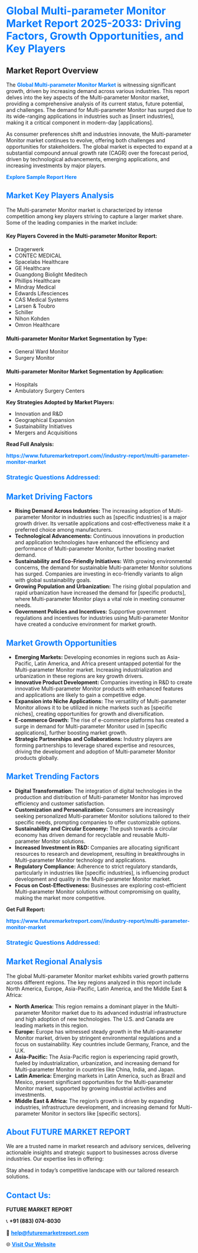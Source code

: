 <h1 style="color: #007BFF;">Global Multi-parameter Monitor Market Report 2025-2033: Driving Factors, Growth Opportunities, and Key Players</h1>

<section id="overview">
<h2>Market Report Overview</h2>
<p>The <a href="https://www.futuremarketreport.com//industry-report/multi-parameter-monitor-market" style="color: #007BFF; text-decoration: none;"><strong>Global Multi-parameter Monitor Market</strong></a> is witnessing significant growth, driven by increasing demand across various industries. This report delves into the key aspects of the Multi-parameter Monitor market, providing a comprehensive analysis of its current status, future potential, and challenges. The demand for Multi-parameter Monitor has surged due to its wide-ranging applications in industries such as [insert industries], making it a critical component in modern-day [applications].</p>
<p>As consumer preferences shift and industries innovate, the Multi-parameter Monitor market continues to evolve, offering both challenges and opportunities for stakeholders. The global market is expected to expand at a substantial compound annual growth rate (CAGR) over the forecast period, driven by technological advancements, emerging applications, and increasing investments by major players.</p>
</section>

<section id="overview">
<p><a href="https://www.futuremarketreport.com//request-sample/reportId=64708" style="color: #007BFF; text-decoration: none;"><strong>Explore Sample Report Here</strong></a></p>
</section>

<section id="key-players">
<h2 style="color: #007BFF;">Market Key Players Analysis</h2>
<p>The Multi-parameter Monitor market is characterized by intense competition among key players striving to capture a larger market share. Some of the leading companies in the market include:</p>
<h4>Key Players Covered in the Multi-parameter Monitor Report:</h4>
<ul><li>Dragerwerk</li><li>CONTEC MEDICAL</li><li>Spacelabs Healthcare</li><li>GE Healthcare</li><li>Guangdong Biolight Meditech</li><li>Phillips Healthcare</li><li>Mindray Medical</li><li>Edwards Lifesciences</li><li>CAS Medical Systems</li><li>Larsen &amp; Toubro</li><li>Schiller</li><li>Nihon Kohden</li><li>Omron Healthcare</li></ul>
<h4>Multi-parameter Monitor Market Segmentation by Type:</h4>
<ul><li>General Ward Monitor</li><li>Surgery Monitor</li></ul>

<h4>Multi-parameter Monitor Market Segmentation by Application:</h4>
<ul><li>Hospitals</li><li>Ambulatory Surgery Centers</li></ul>
<p><strong>Key Strategies Adopted by Market Players:</strong></p>
<ul>
<li>Innovation and R&D</li>
<li>Geographical Expansion</li>
<li>Sustainability Initiatives</li>
<li>Mergers and Acquisitions</li>
</ul>
</section>

<section>
<p><strong>Read Full Analysis: </strong></p><a href="https://www.futuremarketreport.com//industry-report/multi-parameter-monitor-market" style="color: #007BFF; text-decoration: none;"><strong>https://www.futuremarketreport.com//industry-report/multi-parameter-monitor-market</strong></a>
<h3 style="color: #007BFF;">Strategic Questions Addressed:</h3>
</section>

<section id="driving-factors">
<h2 style="color: #007BFF;">Market Driving Factors</h2>
<ul>
<li><strong>Rising Demand Across Industries:</strong> The increasing adoption of Multi-parameter Monitor in industries such as [specific industries] is a major growth driver. Its versatile applications and cost-effectiveness make it a preferred choice among manufacturers.</li>
<li><strong>Technological Advancements:</strong> Continuous innovations in production and application technologies have enhanced the efficiency and performance of Multi-parameter Monitor, further boosting market demand.</li>
<li><strong>Sustainability and Eco-Friendly Initiatives:</strong> With growing environmental concerns, the demand for sustainable Multi-parameter Monitor solutions has surged. Companies are investing in eco-friendly variants to align with global sustainability goals.</li>
<li><strong>Growing Population and Urbanization:</strong> The rising global population and rapid urbanization have increased the demand for [specific products], where Multi-parameter Monitor plays a vital role in meeting consumer needs.</li>
<li><strong>Government Policies and Incentives:</strong> Supportive government regulations and incentives for industries using Multi-parameter Monitor have created a conducive environment for market growth.</li>
</ul>
</section>

<section id="growth-opportunities">
<h2 style="color: #007BFF;">Market Growth Opportunities</h2>
<ul>
<li><strong>Emerging Markets:</strong> Developing economies in regions such as Asia-Pacific, Latin America, and Africa present untapped potential for the Multi-parameter Monitor market. Increasing industrialization and urbanization in these regions are key growth drivers.</li>
<li><strong>Innovative Product Development:</strong> Companies investing in R&D to create innovative Multi-parameter Monitor products with enhanced features and applications are likely to gain a competitive edge.</li>
<li><strong>Expansion into Niche Applications:</strong> The versatility of Multi-parameter Monitor allows it to be utilized in niche markets such as [specific niches], creating opportunities for growth and diversification.</li>
<li><strong>E-commerce Growth:</strong> The rise of e-commerce platforms has created a surge in demand for Multi-parameter Monitor used in [specific applications], further boosting market growth.</li>
<li><strong>Strategic Partnerships and Collaborations:</strong> Industry players are forming partnerships to leverage shared expertise and resources, driving the development and adoption of Multi-parameter Monitor products globally.</li>
</ul>
</section>

<section id="trending-factors">
<h2 style="color: #007BFF;">Market Trending Factors</h2>
<ul>
<li><strong>Digital Transformation:</strong> The integration of digital technologies in the production and distribution of Multi-parameter Monitor has improved efficiency and customer satisfaction.</li>
<li><strong>Customization and Personalization:</strong> Consumers are increasingly seeking personalized Multi-parameter Monitor solutions tailored to their specific needs, prompting companies to offer customizable options.</li>
<li><strong>Sustainability and Circular Economy:</strong> The push towards a circular economy has driven demand for recyclable and reusable Multi-parameter Monitor solutions.</li>
<li><strong>Increased Investment in R&D:</strong> Companies are allocating significant resources to research and development, resulting in breakthroughs in Multi-parameter Monitor technology and applications.</li>
<li><strong>Regulatory Compliance:</strong> Adherence to strict regulatory standards, particularly in industries like [specific industries], is influencing product development and quality in the Multi-parameter Monitor market.</li>
<li><strong>Focus on Cost-Effectiveness:</strong> Businesses are exploring cost-efficient Multi-parameter Monitor solutions without compromising on quality, making the market more competitive.</li>
</ul>
</section>

<section>
<p><strong>Get Full Report: </strong></p><a href="https://www.futuremarketreport.com//industry-report/multi-parameter-monitor-market" style="color: #007BFF; text-decoration: none;"><strong>https://www.futuremarketreport.com//industry-report/multi-parameter-monitor-market</strong></a>
<h3 style="color: #007BFF;">Strategic Questions Addressed:</h3>
</section>


<section id="regional-analysis">
<h2 style="color: #007BFF;">Market Regional Analysis</h2>
<p>The global Multi-parameter Monitor market exhibits varied growth patterns across different regions. The key regions analyzed in this report include North America, Europe, Asia-Pacific, Latin America, and the Middle East & Africa:</p>
<ul>
<li><strong>North America:</strong> This region remains a dominant player in the Multi-parameter Monitor market due to its advanced industrial infrastructure and high adoption of new technologies. The U.S. and Canada are leading markets in this region.</li>
<li><strong>Europe:</strong> Europe has witnessed steady growth in the Multi-parameter Monitor market, driven by stringent environmental regulations and a focus on sustainability. Key countries include Germany, France, and the U.K.</li>
<li><strong>Asia-Pacific:</strong> The Asia-Pacific region is experiencing rapid growth, fueled by industrialization, urbanization, and increasing demand for Multi-parameter Monitor in countries like China, India, and Japan.</li>
<li><strong>Latin America:</strong> Emerging markets in Latin America, such as Brazil and Mexico, present significant opportunities for the Multi-parameter Monitor market, supported by growing industrial activities and investments.</li>
<li><strong>Middle East & Africa:</strong> The region’s growth is driven by expanding industries, infrastructure development, and increasing demand for Multi-parameter Monitor in sectors like [specific sectors].</li>
</ul>
</section>

<footer>
<h2 style="color: #007BFF;">About FUTURE MARKET REPORT</h2>
<p>We are a trusted name in market research and advisory services, delivering actionable insights and strategic support to businesses across diverse industries. Our expertise lies in offering:</p>

<p>Stay ahead in today’s competitive landscape with our tailored research solutions.</p>

<h2 style="color: #007BFF;">Contact Us:</h2>
<p><strong>FUTURE MARKET REPORT</strong></p>
<p>📞 <strong>+91 (883) 074-8030</strong></p>
<p>📧 <strong><a href="mailto:help@futuremarketreport.com" style="color: #007BFF;">help@futuremarketreport.com</a></strong></p>
<p>🌐 <strong><a href="https://www.futuremarketreport.com/" style="color: #007BFF;">Visit Our Website</a></strong></p>
</footer>
